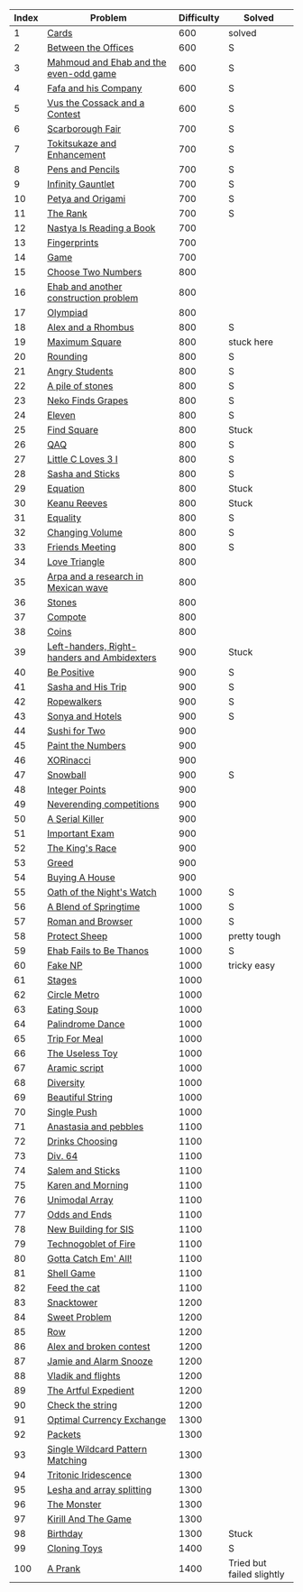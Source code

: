 | Index | Problem | Difficulty | Solved |
| --- | --- | --- | --- |
| 1 | [Cards](https://codeforces.com/problemset/problem/1220/A) | 600 |solved |
| 2 | [Between the Offices](https://codeforces.com/problemset/problem/867/A) | 600 | S |
| 3 | [Mahmoud and Ehab and the even-odd game](https://codeforces.com/problemset/problem/959/A) | 600 |S  |
| 4 | [Fafa and his Company](https://codeforces.com/problemset/problem/935/A) | 600 | S |
| 5 | [Vus the Cossack and a Contest](https://codeforces.com/problemset/problem/1186/A) | 600 |S  |
| 6 | [Scarborough Fair](https://codeforces.com/problemset/problem/897/A) | 700 | S |
| 7 | [Tokitsukaze and Enhancement](https://codeforces.com/problemset/problem/1191/A) | 700 | S |
| 8 | [Pens and Pencils](https://codeforces.com/problemset/problem/1244/A) | 700 |S  |
| 9 | [Infinity Gauntlet](https://codeforces.com/problemset/problem/987/A) | 700 | S |
| 10 | [Petya and Origami](https://codeforces.com/problemset/problem/1080/A) | 700 |S  |
| 11 | [The Rank](https://codeforces.com/problemset/problem/1017/A) | 700 | S |
| 12 | [Nastya Is Reading a Book](https://codeforces.com/problemset/problem/1136/A) | 700 |  |
| 13 | [Fingerprints](https://codeforces.com/problemset/problem/994/A) | 700 |  |
| 14 | [Game](https://codeforces.com/problemset/problem/984/A) | 700 |  |
| 15 | [Choose Two Numbers](https://codeforces.com/problemset/problem/1206/A) | 800 |  |
| 16 | [Ehab and another construction problem](https://codeforces.com/problemset/problem/1088/A) | 800 |  |
| 17 | [Olympiad](https://codeforces.com/problemset/problem/937/A) | 800 |  |
| 18 | [Alex and a Rhombus](https://codeforces.com/problemset/problem/1180/A) | 800 | S |
| 19 | [Maximum Square](https://codeforces.com/problemset/problem/1243/A) | 800 | stuck here|
| 20 | [Rounding](https://codeforces.com/problemset/problem/898/A) | 800 |S |
| 21 | [Angry Students](https://codeforces.com/problemset/problem/1287/A) | 800 | S |
| 22 | [A pile of stones](https://codeforces.com/problemset/problem/1159/A) | 800 | S |
| 23 | [Neko Finds Grapes](https://codeforces.com/problemset/problem/1152/A) | 800 | S |
| 24 | [Eleven](https://codeforces.com/problemset/problem/918/A) | 800 | S |
| 25 | [Find Square](https://codeforces.com/problemset/problem/1028/A) | 800 | Stuck |
| 26 | [QAQ](https://codeforces.com/problemset/problem/894/A) | 800 | S |
| 27 | [Little C Loves 3 I](https://codeforces.com/problemset/problem/1047/A) | 800 | S |
| 28 | [Sasha and Sticks](https://codeforces.com/problemset/problem/832/A) | 800 | S |
| 29 | [Equation](https://codeforces.com/problemset/problem/1269/A) | 800 | Stuck |
| 30 | [Keanu Reeves](https://codeforces.com/problemset/problem/1189/A) | 800 | Stuck |
| 31 | [Equality](https://codeforces.com/problemset/problem/1038/A) | 800 | S |
| 32 | [Changing Volume](https://codeforces.com/problemset/problem/1255/A) | 800 | S |
| 33 | [Friends Meeting](https://codeforces.com/problemset/problem/931/A) | 800 | S |
| 34 | [Love Triangle](https://codeforces.com/problemset/problem/939/A) | 800 |  |
| 35 | [Arpa and a research in Mexican wave](https://codeforces.com/problemset/problem/851/A) | 800 |  |
| 36 | [Stones](https://codeforces.com/problemset/problem/1236/A) | 800 |  |
| 37 | [Compote](https://codeforces.com/problemset/problem/746/A) | 800 |  |
| 38 | [Coins](https://codeforces.com/problemset/problem/1061/A) | 800 |  |
| 39 | [Left-handers, Right-handers and Ambidexters](https://codeforces.com/problemset/problem/950/A) | 900 | Stuck |
| 40 | [Be Positive](https://codeforces.com/problemset/problem/1130/A) | 900 | S |
| 41 | [Sasha and His Trip](https://codeforces.com/problemset/problem/1113/A) | 900 | S |
| 42 | [Ropewalkers](https://codeforces.com/problemset/problem/1185/A) | 900 | S |
| 43 | [Sonya and Hotels](https://codeforces.com/problemset/problem/1004/A) | 900 | S |
| 44 | [Sushi for Two](https://codeforces.com/problemset/problem/1138/A) | 900 |  |
| 45 | [Paint the Numbers](https://codeforces.com/problemset/problem/1209/A) | 900 |  |
| 46 | [XORinacci](https://codeforces.com/problemset/problem/1208/A) | 900 |  |
| 47 | [Snowball](https://codeforces.com/problemset/problem/1099/A) | 900 | S |
| 48 | [Integer Points](https://codeforces.com/problemset/problem/1248/A) | 900 |  |
| 49 | [Neverending competitions](https://codeforces.com/problemset/problem/765/A) | 900 |  |
| 50 | [A Serial Killer](https://codeforces.com/problemset/problem/776/A) | 900 |  |
| 51 | [Important Exam](https://codeforces.com/problemset/problem/1201/A) | 900 |  |
| 52 | [The King's Race](https://codeforces.com/problemset/problem/1075/A) | 900 |  |
| 53 | [Greed](https://codeforces.com/problemset/problem/892/A) | 900 |  |
| 54 | [Buying A House](https://codeforces.com/problemset/problem/796/A) | 900 |  |
| 55 | [Oath of the Night's Watch](https://codeforces.com/problemset/problem/768/A) | 1000 | S |
| 56 | [A Blend of Springtime](https://codeforces.com/problemset/problem/989/A) | 1000 | S |
| 57 | [Roman and Browser](https://codeforces.com/problemset/problem/1100/A) | 1000 | S |
| 58 | [Protect Sheep](https://codeforces.com/problemset/problem/948/A) | 1000 | pretty tough |
| 59 | [Ehab Fails to Be Thanos](https://codeforces.com/problemset/problem/1174/A) | 1000 | S |
| 60 | [Fake NP](https://codeforces.com/problemset/problem/805/A) | 1000 | tricky easy |
| 61 | [Stages](https://codeforces.com/problemset/problem/1011/A) | 1000 |  |
| 62 | [Circle Metro](https://codeforces.com/problemset/problem/1169/A) | 1000 |  |
| 63 | [Eating Soup](https://codeforces.com/problemset/problem/1163/A) | 1000 |  |
| 64 | [Palindrome Dance](https://codeforces.com/problemset/problem/1040/A) | 1000 |  |
| 65 | [Trip For Meal](https://codeforces.com/problemset/problem/876/A) | 1000 |  |
| 66 | [The Useless Toy](https://codeforces.com/problemset/problem/834/A) | 1000 |  |
| 67 | [Aramic script](https://codeforces.com/problemset/problem/975/A) | 1000 |  |
| 68 | [Diversity](https://codeforces.com/problemset/problem/844/A) | 1000 |  |
| 69 | [Beautiful String](https://codeforces.com/problemset/problem/1265/A) | 1000 |  |
| 70 | [Single Push](https://codeforces.com/problemset/problem/1253/A) | 1000 |  |
| 71 | [Anastasia and pebbles](https://codeforces.com/problemset/problem/789/A) | 1100 |  |
| 72 | [Drinks Choosing](https://codeforces.com/problemset/problem/1195/A) | 1100 |  |
| 73 | [Div. 64](https://codeforces.com/problemset/problem/887/A) | 1100 |  |
| 74 | [Salem and Sticks ](https://codeforces.com/problemset/problem/1105/A) | 1100 |  |
| 75 | [Karen and Morning](https://codeforces.com/problemset/problem/816/A) | 1100 |  |
| 76 | [Unimodal Array](https://codeforces.com/problemset/problem/831/A) | 1100 |  |
| 77 | [Odds and Ends](https://codeforces.com/problemset/problem/849/A) | 1100 |  |
| 78 | [New Building for SIS](https://codeforces.com/problemset/problem/1020/A) | 1100 |  |
| 79 | [Technogoblet of Fire](https://codeforces.com/problemset/problem/1121/A) | 1100 |  |
| 80 | [Gotta Catch Em' All!](https://codeforces.com/problemset/problem/757/A) | 1100 |  |
| 81 | [Shell Game](https://codeforces.com/problemset/problem/777/A) | 1100 |  |
| 82 | [Feed the cat](https://codeforces.com/problemset/problem/955/A) | 1100 |  |
| 83 | [Snacktower](https://codeforces.com/problemset/problem/767/A) | 1200 |  |
| 84 | [Sweet Problem](https://codeforces.com/problemset/problem/1263/A) | 1200 |  |
| 85 | [Row](https://codeforces.com/problemset/problem/982/A) | 1200 |  |
| 86 | [Alex and broken contest](https://codeforces.com/problemset/problem/877/A) | 1200 |  |
| 87 | [Jamie and Alarm Snooze](https://codeforces.com/problemset/problem/916/A) | 1200 |  |
| 88 | [Vladik and flights](https://codeforces.com/problemset/problem/743/A) | 1200 |  |
| 89 | [The Artful Expedient](https://codeforces.com/problemset/problem/869/A) | 1200 |  |
| 90 | [Check the string](https://codeforces.com/problemset/problem/960/A) | 1200 |  |
| 91 | [Optimal Currency Exchange](https://codeforces.com/problemset/problem/1214/A) | 1300 |  |
| 92 | [Packets](https://codeforces.com/problemset/problem/1037/A) | 1300 |  |
| 93 | [Single Wildcard Pattern Matching](https://codeforces.com/problemset/problem/1023/A) | 1300 |  |
| 94 | [Tritonic Iridescence](https://codeforces.com/problemset/problem/957/A) | 1300 |  |
| 95 | [Lesha and array splitting](https://codeforces.com/problemset/problem/754/A) | 1300 |  |
| 96 | [The Monster](https://codeforces.com/problemset/problem/787/A) | 1300 |  |
| 97 | [Kirill And The Game](https://codeforces.com/problemset/problem/842/A) | 1300 |  |
| 98 | [Birthday](https://codeforces.com/problemset/problem/1068/A) | 1300 | Stuck |
| 99 | [Cloning Toys](https://codeforces.com/problemset/problem/922/A) | 1400 | S |
| 100 | [A Prank](https://codeforces.com/problemset/problem/1062/A) | 1400 | Tried but failed slightly |
